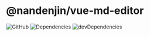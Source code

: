 # @nandenjin/vue-md-editor

![GitHub](https://img.shields.io/github/license/nandenjin/vue-md-editor)
![Dependencies](https://david-dm.org/nandenjin/vue-md-editor.svg)
![devDependencies](https://david-dm.org/nandenjin/vue-md-editor/dev-status.svg)
